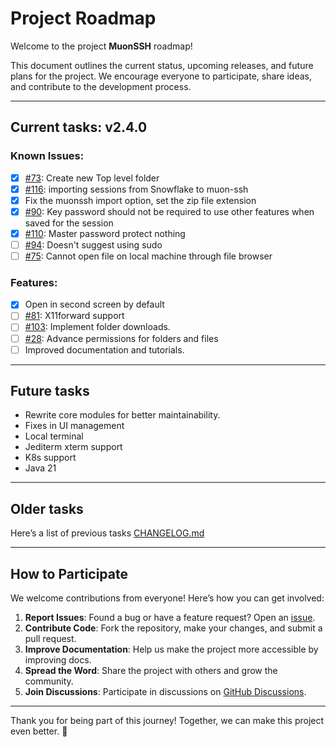 # Project Roadmap

Welcome to the project **MuonSSH** roadmap! 

This document outlines the current status, upcoming releases, and future plans for the project. We encourage everyone to participate, share ideas, and contribute to the development process.

---


## Current tasks: **v2.4.0**

### Known Issues:
- [x] [#73](https://github.com/devlinx9/muon-ssh/issues/73): Create new Top level folder
- [x] [#116](https://github.com/devlinx9/muon-ssh/issues/116): importing sessions from Snowflake to muon-ssh
- [x] Fix the muonssh import option, set the zip file extension
- [x] [#90](https://github.com/devlinx9/muon-ssh/issues/90): Key password should not be required to use other features when saved for the session
- [x] [#110](https://github.com/devlinx9/muon-ssh/issues/110): Master password protect nothing
- [ ] [#94](https://github.com/devlinx9/muon-ssh/issues/94): Doesn't suggest using sudo
- [ ] [#75](https://github.com/devlinx9/muon-ssh/issues/75): Cannot open file on local machine through file browser

### Features:
- [x] Open in second screen by default
- [ ] [#81](https://github.com/devlinx9/muon-ssh/issues/81): X11forward support
- [ ] [#103](https://github.com/devlinx9/muon-ssh/issues/103): Implement folder downloads.
- [ ] [#28](https://github.com/devlinx9/muon-ssh/issues/28): Advance permissions for folders and files
- [ ] Improved documentation and tutorials.

---

## Future tasks

- Rewrite core modules for better maintainability.
- Fixes in UI management
- Local terminal
- Jediterm xterm support
- K8s support
- Java 21

---

## Older tasks

Here’s a list of previous tasks [CHANGELOG.md](CHANGELOG.md)

---

## How to Participate

We welcome contributions from everyone! Here’s how you can get involved:

1. **Report Issues**: Found a bug or have a feature request? Open an [issue](https://github.com/devlinx9/muon-ssh/issues).
2. **Contribute Code**: Fork the repository, make your changes, and submit a pull request.
3. **Improve Documentation**: Help us make the project more accessible by improving docs.
4. **Spread the Word**: Share the project with others and grow the community.
5. **Join Discussions**: Participate in discussions on [GitHub Discussions](https://github.com/yourusername/yourrepo/discussions).

---

Thank you for being part of this journey! Together, we can make this project even better. 🚀